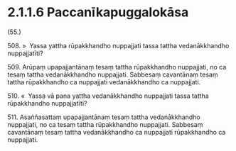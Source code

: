 

# 2.1.1.6 Paccanīkapuggalokāsa





(55.)

508\. »  Yassa yattha rūpakkhandho nuppajjati tassa tattha vedanākkhandho nuppajjatīti?

509\. Arūpaṃ upapajjantānaṃ tesaṃ tattha rūpakkhandho nuppajjati, no ca tesaṃ tattha vedanākkhandho nuppajjati. Sabbesaṃ cavantānaṃ tesaṃ tattha rūpakkhandho ca nuppajjati vedanākkhandho ca nuppajjati.

510\. «  Yassa vā pana yattha vedanākkhandho nuppajjati tassa tattha rūpakkhandho nuppajjatīti?

511\. Asaññasattaṃ upapajjantānaṃ tesaṃ tattha vedanākkhandho nuppajjati, no ca tesaṃ tattha rūpakkhandho nuppajjati. Sabbesaṃ cavantānaṃ tesaṃ tattha vedanākkhandho ca nuppajjati rūpakkhandho ca nuppajjati.



